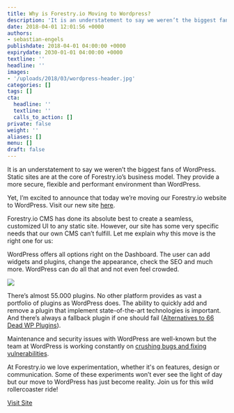 ```yaml
---
title: Why is Forestry.io Moving to Wordpress?
description: 'It is an understatement to say we weren’t the biggest fans of WordPress. Static sites are at the core of Forestry.io’s business model.'
date: 2018-04-01 12:01:56 +0000
authors:
- sebastian-engels
publishdate: 2018-04-01 04:00:00 +0000
expirydate: 2030-01-01 04:00:00 +0000
textline: ''
headline: ''
images:
- '/uploads/2018/03/wordpress-header.jpg'
categories: []
tags: []
cta:
  headline: ''
  textline: ''
  calls_to_action: []
private: false
weight: ''
aliases: []
menu: []
draft: false
---
```


It is an understatement to say we weren’t the biggest fans of WordPress. Static sites are at the core of Forestry.io’s business model. They provide a more secure, flexible and performant environment than WordPress.

Yet, I’m excited to announce that today we’re moving our Forestry.io website to WordPress. Visit our new site [here](/wordpress.html). 

Forestry.io CMS has done its absolute best to create a seamless, customized UI to any static site. However, our site has some very specific needs that our own CMS can’t fulfill. Let me explain why this move is the right one for us:

WordPress offers all options right on the Dashboard. The user can add widgets and plugins, change the appearance, check the SEO and much more. WordPress can do all that and not even feel crowded.

![](/uploads/2018/03/wp-2.png)

There’s almost 55.000 plugins. No other platform provides as vast a portfolio of plugins as WordPress does. The ability to quickly add and remove a plugin that implement state-of-the-art technologies is important. And there’s always a fallback plugin if one should fail ([Alternatives to 66 Dead WP Plugins](https://www.whoishostingthis.com/compare/wordpress/dead-plugins/)).

Maintenance and security issues with WordPress are well-known but the team at WordPress is working constantly on [crushing bugs and fixing vulnerabilities](https://core.trac.wordpress.org/tickets/latest).

At Forestry.io we love experimentation, whether it's on features, design or communication. Some of these experiments won’t ever see the light of day but our move to WordPress has just become reality. Join us for this wild rollercoaster ride!

<div class="hero-cta center"><a href="https://forestry.io/wordpress.html" class="button primary big">Visit Site</a></div>